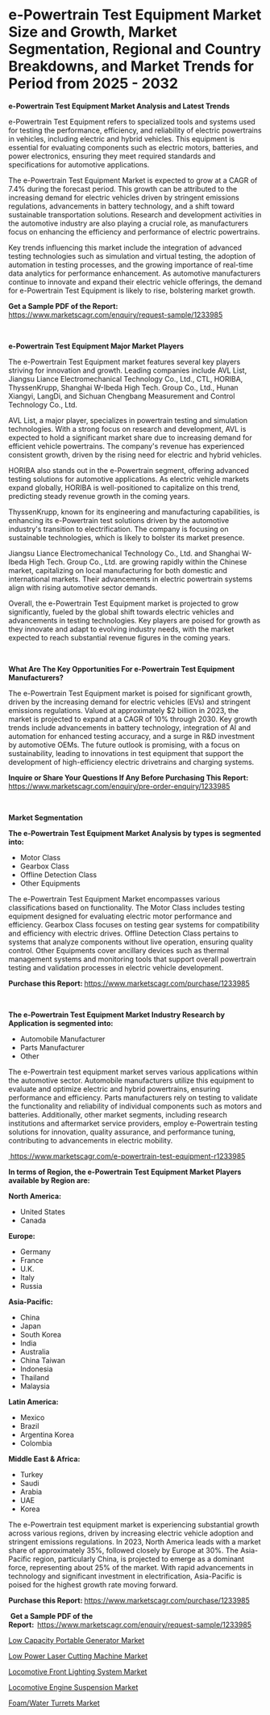 <p><h1>e-Powertrain Test Equipment Market Size and Growth, Market Segmentation, Regional and Country Breakdowns, and Market Trends for Period from 2025 -  2032</h1></p><p><strong>e-Powertrain Test Equipment Market Analysis and Latest Trends</strong></p>
<p><p>e-Powertrain Test Equipment refers to specialized tools and systems used for testing the performance, efficiency, and reliability of electric powertrains in vehicles, including electric and hybrid vehicles. This equipment is essential for evaluating components such as electric motors, batteries, and power electronics, ensuring they meet required standards and specifications for automotive applications.</p><p>The e-Powertrain Test Equipment Market is expected to grow at a CAGR of 7.4% during the forecast period. This growth can be attributed to the increasing demand for electric vehicles driven by stringent emissions regulations, advancements in battery technology, and a shift toward sustainable transportation solutions. Research and development activities in the automotive industry are also playing a crucial role, as manufacturers focus on enhancing the efficiency and performance of electric powertrains.</p><p>Key trends influencing this market include the integration of advanced testing technologies such as simulation and virtual testing, the adoption of automation in testing processes, and the growing importance of real-time data analytics for performance enhancement. As automotive manufacturers continue to innovate and expand their electric vehicle offerings, the demand for e-Powertrain Test Equipment is likely to rise, bolstering market growth.</p></p>
<p><strong>Get a Sample PDF of the Report:&nbsp;</strong> <a href="https://www.marketscagr.com/enquiry/request-sample/1233985?utm_campaign=1905&utm_medium=2&utm_source=Github&utm_content=ia&utm_term=11042025&utm_id=e-powertrain-test-equipment">https://www.marketscagr.com/enquiry/request-sample/1233985</a></p>
<p>&nbsp;</p>
<p><strong>e-Powertrain Test Equipment Major Market Players</strong></p>
<p><p>The e-Powertrain Test Equipment market features several key players striving for innovation and growth. Leading companies include AVL List, Jiangsu Liance Electromechanical Technology Co., Ltd., CTL, HORIBA, ThyssenKrupp, Shanghai W-Ibeda High Tech. Group Co., Ltd., Hunan Xiangyi, LangDi, and Sichuan Chengbang Measurement and Control Technology Co., Ltd.</p><p>AVL List, a major player, specializes in powertrain testing and simulation technologies. With a strong focus on research and development, AVL is expected to hold a significant market share due to increasing demand for efficient vehicle powertrains. The company's revenue has experienced consistent growth, driven by the rising need for electric and hybrid vehicles.</p><p>HORIBA also stands out in the e-Powertrain segment, offering advanced testing solutions for automotive applications. As electric vehicle markets expand globally, HORIBA is well-positioned to capitalize on this trend, predicting steady revenue growth in the coming years. </p><p>ThyssenKrupp, known for its engineering and manufacturing capabilities, is enhancing its e-Powertrain test solutions driven by the automotive industry's transition to electrification. The company is focusing on sustainable technologies, which is likely to bolster its market presence.</p><p>Jiangsu Liance Electromechanical Technology Co., Ltd. and Shanghai W-Ibeda High Tech. Group Co., Ltd. are growing rapidly within the Chinese market, capitalizing on local manufacturing for both domestic and international markets. Their advancements in electric powertrain systems align with rising automotive sector demands.</p><p>Overall, the e-Powertrain Test Equipment market is projected to grow significantly, fueled by the global shift towards electric vehicles and advancements in testing technologies. Key players are poised for growth as they innovate and adapt to evolving industry needs, with the market expected to reach substantial revenue figures in the coming years.</p></p>
<p>&nbsp;</p>
<p><strong>What Are The Key Opportunities For e-Powertrain Test Equipment Manufacturers?</strong></p>
<p><p>The e-Powertrain Test Equipment market is poised for significant growth, driven by the increasing demand for electric vehicles (EVs) and stringent emissions regulations. Valued at approximately $2 billion in 2023, the market is projected to expand at a CAGR of 10% through 2030. Key growth trends include advancements in battery technology, integration of AI and automation for enhanced testing accuracy, and a surge in R&D investment by automotive OEMs. The future outlook is promising, with a focus on sustainability, leading to innovations in test equipment that support the development of high-efficiency electric drivetrains and charging systems.</p></p>
<p><strong>Inquire or Share Your Questions If Any Before Purchasing This Report:</strong> <a href="https://www.marketscagr.com/enquiry/pre-order-enquiry/1233985?utm_campaign=1905&utm_medium=2&utm_source=Github&utm_content=ia&utm_term=11042025&utm_id=e-powertrain-test-equipment">https://www.marketscagr.com/enquiry/pre-order-enquiry/1233985</a></p>
<p>&nbsp;</p>
<p><strong>Market Segmentation</strong></p>
<p><strong>The e-Powertrain Test Equipment Market Analysis by types is segmented into:</strong></p>
<p><ul><li>Motor Class</li><li>Gearbox Class</li><li>Offline Detection Class</li><li>Other Equipments</li></ul></p>
<p><p>The e-Powertrain Test Equipment Market encompasses various classifications based on functionality. The Motor Class includes testing equipment designed for evaluating electric motor performance and efficiency. Gearbox Class focuses on testing gear systems for compatibility and efficiency with electric drives. Offline Detection Class pertains to systems that analyze components without live operation, ensuring quality control. Other Equipments cover ancillary devices such as thermal management systems and monitoring tools that support overall powertrain testing and validation processes in electric vehicle development.</p></p>
<p><strong>Purchase this Report:&nbsp;</strong><a href="https://www.marketscagr.com/purchase/1233985?utm_campaign=1905&utm_medium=2&utm_source=Github&utm_content=ia&utm_term=11042025&utm_id=e-powertrain-test-equipment">https://www.marketscagr.com/purchase/1233985</a></p>
<p>&nbsp;</p>
<p><strong>The e-Powertrain Test Equipment Market Industry Research by Application is segmented into:</strong></p>
<p><ul><li>Automobile Manufacturer</li><li>Parts Manufacturer</li><li>Other</li></ul></p>
<p><p>The e-Powertrain test equipment market serves various applications within the automotive sector. Automobile manufacturers utilize this equipment to evaluate and optimize electric and hybrid powertrains, ensuring performance and efficiency. Parts manufacturers rely on testing to validate the functionality and reliability of individual components such as motors and batteries. Additionally, other market segments, including research institutions and aftermarket service providers, employ e-Powertrain testing solutions for innovation, quality assurance, and performance tuning, contributing to advancements in electric mobility.</p></p>
<p><a href="https://www.marketscagr.com/e-powertrain-test-equipment-r1233985?utm_campaign=1905&utm_medium=2&utm_source=Github&utm_content=ia&utm_term=11042025&utm_id=e-powertrain-test-equipment">&nbsp;https://www.marketscagr.com/e-powertrain-test-equipment-r1233985</a></p>
<p><strong>In terms of Region, the e-Powertrain Test Equipment Market Players available by Region are:</strong></p>
<p>
    <p> <strong> North America: </strong>
        <ul>
            <li>United States</li>
            <li>Canada</li>
        </ul>
        </p> 
    <p> <strong> Europe: </strong>
        <ul>
            <li>Germany</li>
            <li>France</li>
            <li>U.K.</li>
            <li>Italy</li>
            <li>Russia</li>
        </ul>
        </p> 
    <p> <strong> Asia-Pacific: </strong>
        <ul>
            <li>China</li>
            <li>Japan</li>
            <li>South Korea</li>
            <li>India</li>
            <li>Australia</li>
            <li>China Taiwan</li>
            <li>Indonesia</li>
            <li>Thailand</li>
            <li>Malaysia</li>
        </ul>
        </p> 
    <p> <strong> Latin America: </strong>
        <ul>
            <li>Mexico</li>
            <li>Brazil</li>
            <li>Argentina Korea</li>
            <li>Colombia</li>
        </ul>
        </p> 
    <p> <strong> Middle East & Africa: </strong>
        <ul>
            <li>Turkey</li>
            <li>Saudi</li>
            <li>Arabia</li>
            <li>UAE</li>
            <li>Korea</li>
        </ul>
    </p>
    </p>
<p><p>The e-Powertrain test equipment market is experiencing substantial growth across various regions, driven by increasing electric vehicle adoption and stringent emissions regulations. In 2023, North America leads with a market share of approximately 35%, followed closely by Europe at 30%. The Asia-Pacific region, particularly China, is projected to emerge as a dominant force, representing about 25% of the market. With rapid advancements in technology and significant investment in electrification, Asia-Pacific is poised for the highest growth rate moving forward.</p></p>
<p><strong>Purchase this Report: </strong><a href="https://www.marketscagr.com/purchase/1233985?utm_campaign=1905&utm_medium=2&utm_source=Github&utm_content=ia&utm_term=11042025&utm_id=e-powertrain-test-equipment">https://www.marketscagr.com/purchase/1233985</a></p>
<p>&nbsp;<strong>Get a Sample PDF of the Report:&nbsp;&nbsp;</strong><a href="https://www.marketscagr.com/enquiry/request-sample/1233985?utm_campaign=1905&utm_medium=2&utm_source=Github&utm_content=ia&utm_term=11042025&utm_id=e-powertrain-test-equipment">https://www.marketscagr.com/enquiry/request-sample/1233985</a></p>
<p><strong></strong></p>
<p><p><a href="https://github.com/skerretflossie9297/Market-Research-Report-List-1/blob/main/low-capacity-portable-generator-market.md?utm_campaign=1905&utm_medium=2&utm_source=Github&utm_content=ia&utm_term=11042025&utm_id=e-powertrain-test-equipment">Low Capacity Portable Generator Market</a></p><p><a href="https://github.com/donnettaletizia/Market-Research-Report-List-1/blob/main/low-power-laser-cutting-machine-market.md?utm_campaign=1905&utm_medium=2&utm_source=Github&utm_content=ia&utm_term=11042025&utm_id=e-powertrain-test-equipment">Low Power Laser Cutting Machine Market</a></p><p><a href="https://github.com/shondapmbau/Market-Research-Report-List-1/blob/main/locomotive-front-lighting-system-market.md?utm_campaign=1905&utm_medium=2&utm_source=Github&utm_content=ia&utm_term=11042025&utm_id=e-powertrain-test-equipment">Locomotive Front Lighting System Market</a></p><p><a href="https://github.com/MonroeBullock54/Market-Research-Report-List-2/blob/main/locomotive-engine-suspension-market.md?utm_campaign=1905&utm_medium=2&utm_source=Github&utm_content=ia&utm_term=11042025&utm_id=e-powertrain-test-equipment">Locomotive Engine Suspension Market</a></p><p><a href="https://github.com/viipposahko25/Market-Research-Report-List-1/blob/main/foamwater-turrets-market.md?utm_campaign=1905&utm_medium=2&utm_source=Github&utm_content=ia&utm_term=11042025&utm_id=e-powertrain-test-equipment">Foam/Water Turrets Market</a></p></p>